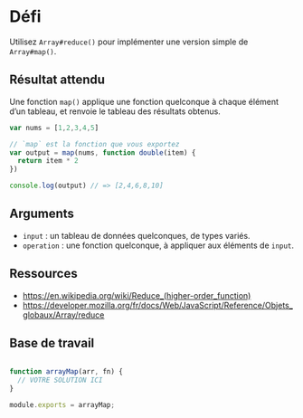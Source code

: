 # Défi

Utilisez `Array#reduce()` pour implémenter une version simple de `Array#map()`.

## Résultat attendu

Une fonction `map()` applique une fonction quelconque à chaque élément d’un tableau, et renvoie le tableau des résultats obtenus.

```js
var nums = [1,2,3,4,5]

// `map` est la fonction que vous exportez
var output = map(nums, function double(item) {
  return item * 2
})

console.log(output) // => [2,4,6,8,10]
```

## Arguments

* `input` : un tableau de données quelconques, de types variés.
* `operation` : une fonction quelconque, à appliquer aux éléments de `input`.

## Ressources

* https://en.wikipedia.org/wiki/Reduce_(higher-order_function)
* https://developer.mozilla.org/fr/docs/Web/JavaScript/Reference/Objets_globaux/Array/reduce

## Base de travail

```js

function arrayMap(arr, fn) {
  // VOTRE SOLUTION ICI
}

module.exports = arrayMap;

```
